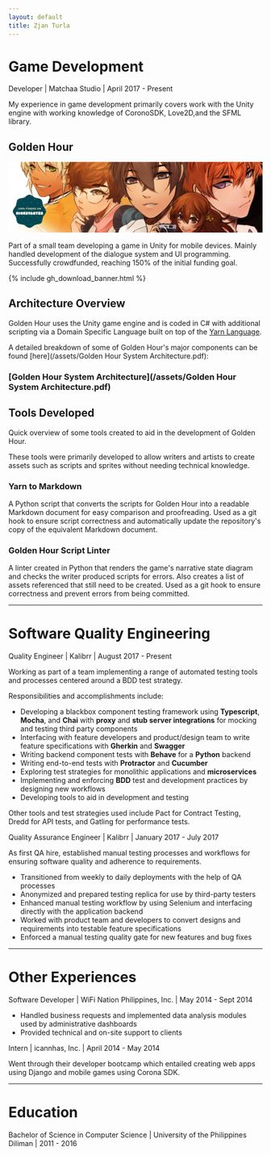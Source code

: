 ```yaml
---
layout: default
title: Zjan Turla
---
```


# Game Development

Developer | Matchaa Studio | April 2017 - Present

My experience in game development primarily covers work with the Unity engine with working knowledge of CoronoSDK, Love2D,and the SFML library.

## Golden Hour

![100% Funded!](/assets/img/gh_funded.jpg)

Part of a small team developing a game in Unity for mobile devices. Mainly handled development of the dialogue system and UI programming. Successfully crowdfunded, reaching 150% of the initial funding goal.

{% include gh_download_banner.html %}

## Architecture Overview

Golden Hour uses the Unity game engine and is coded in C# with additional scripting via a Domain Specific Language built on top of the [Yarn Language](https://github.com/infiniteammoinc/Yarn).

A detailed breakdown of some of Golden Hour's major components can be found [here](/assets/Golden Hour System Architecture.pdf):

### [Golden Hour System Architecture](/assets/Golden Hour System Architecture.pdf)

## Tools Developed

Quick overview of some tools created to aid in the development of Golden Hour.

These tools were primarily developed to allow writers and artists to create assets such as scripts and sprites without needing technical knowledge.

### Yarn to Markdown

A Python script that converts the scripts for Golden Hour into a readable Markdown document for easy comparison and proofreading. Used as a git hook to ensure script correctness and automatically update the repository's copy of the equivalent Markdown document.

### Golden Hour Script Linter

A linter created in Python that renders the game's narrative state diagram and checks the writer produced scripts for errors. Also creates a list of assets referenced that still need to be created. Used as a git hook to ensure correctness and prevent errors from being committed.

---

# Software Quality Engineering

Quality Engineer | Kalibrr | August 2017 - Present

Working as part of a team implementing a range of automated testing tools and processes centered around a BDD test strategy.

Responsibilities and accomplishments include:

- Developing a blackbox component testing framework using **Typescript**, **Mocha**, and **Chai** with **proxy** and **stub server integrations** for mocking and testing third party components
- Interfacing with feature developers and product/design team to write feature specifications with **Gherkin** and **Swagger**
- Writing backend component tests with **Behave** for a **Python** backend
- Writing end-to-end tests with **Protractor** and **Cucumber**
- Exploring test strategies for monolithic applications and **microservices**
- Implementing and enforcing **BDD** test and development practices by designing new
  workflows
- Developing tools to aid in development and testing

Other tools and test strategies used include Pact for Contract Testing, Dredd for API tests, and Gatling for performance tests.

Quality Assurance Engineer | Kalibrr | January 2017 - July 2017

As first QA hire, established manual testing processes and workflows for ensuring software quality and adherence to requirements.

- Transitioned from weekly to daily deployments with the help of QA processes
- Anonymized and prepared testing replica for use by third-party testers
- Enhanced manual testing workflow by using Selenium and interfacing directly with the
  application backend
- Worked with product team and developers to convert designs and requirements into
  testable feature specifications
- Enforced a manual testing quality gate for new features and bug fixes

---

# Other Experiences

Software Developer | WiFi Nation Philippines, Inc. | May 2014 - Sept 2014

- Handled business requests and implemented data analysis modules used by
  administrative dashboards
- Provided technical and on-site support to clients

Intern | icannhas, Inc. | April 2014 - May 2014

Went through their developer bootcamp which entailed creating web apps using Django and mobile games using Corona SDK.

---

# Education

Bachelor of Science in Computer Science | University of the Philippines Diliman | 2011 - 2016
